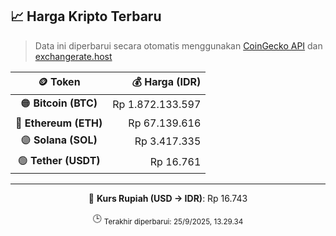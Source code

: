 

<!-- HARGA_KRIPTO -->
## 📈 Harga Kripto Terbaru

> Data ini diperbarui secara otomatis menggunakan [CoinGecko API](https://www.coingecko.com/) dan [exchangerate.host](https://exchangerate.host/)

<div align="center">

| 🪙 Token | 💰 Harga (IDR) |
|:------:|---------------:|
| 🟠 **Bitcoin (BTC)**   | Rp 1.872.133.597 |
| 🔵 **Ethereum (ETH)**  | Rp 67.139.616 |
| 🟣 **Solana (SOL)**    | Rp 3.417.335 |
| 🟢 **Tether (USDT)**   | Rp 16.761 |

---

💱 **Kurs Rupiah (USD → IDR)**: Rp 16.743

🕒 <sub>Terakhir diperbarui: 25/9/2025, 13.29.34</sub>

</div>
<!-- /HARGA_KRIPTO -->